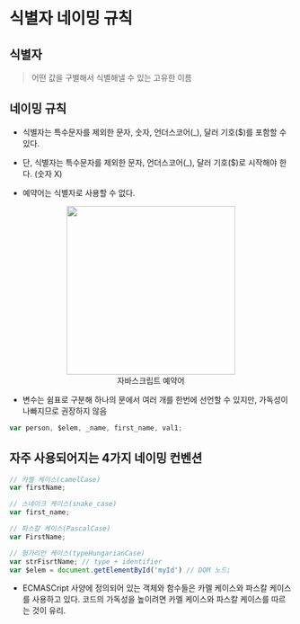 # 식별자 네이밍 규칙
## 식별자
> 어떤 값을 구별해서 식별해낼 수 있는 고유한 이름

## 네이밍 규칙
* 식별자는 특수문자를 제외한 문자, 숫자, 언더스코어(_), 달러 기호($)를 포함할 수 있다.

* 단, 식별자는 특수문자를 제외한 문자, 언더스코어(_), 달러 기호($)로 시작해야 한다. (숫자 X)

* 예약어는 식별자로 사용할 수 없다.
<div style="text-align: center; display: flex; flex-direction: column; align-items:center">
<img src="https://github.com/Taek2yo/TIL/assets/110080748/0963725c-7985-4ffd-8dd3-00ea020bf377" style="height:300px"/>
자바스크립트 예약어
</div>

* 변수는 쉼표로 구분해 하나의 문에서 여러 개를 한번에 선언할 수 있지만, 가독성이 나빠지므로 권장하지 않음
```js
var person, $elem, _name, first_name, val1;
```

## 자주 사용되어지는 4가지 네이밍 컨벤션
```js
// 카멜 케이스(camelCase)
var firstName;

// 스네이크 케이스(snake_case)
var first_name;

// 파스칼 케이스(PascalCase)
var FirstName;

// 헝가리언 케이스(typeHungarianCase)
var strFisrtName; // type + identifier
var $elem = document.getElementById('myId') // DOM 노드;
```

* ECMASCript 사양에 정의되어 있는 객체와 함수들은 카멜 케이스와 파스칼 케이스를 사용하고 있다. 코드의 가독성을 높이려면 카멜 케이스와 파스칼 케이스를 따르는 것이 유리.